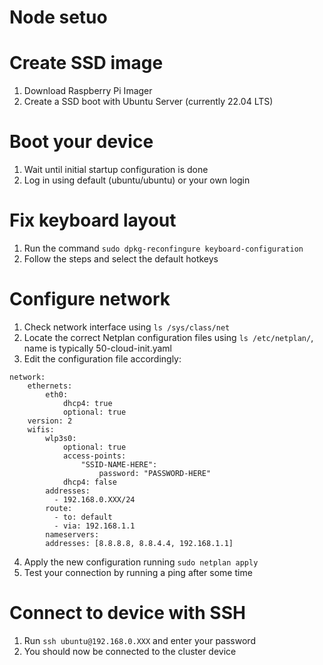 # Node setuo

# Create SSD image

1. Download Raspberry Pi Imager
2. Create a SSD boot with Ubuntu Server (currently 22.04 LTS)

# Boot your device

1. Wait until initial startup configuration is done
2. Log in using default (ubuntu/ubuntu) or your own login

# Fix keyboard layout

1. Run the command `sudo dpkg-reconfingure keyboard-configuration`
2. Follow the steps and select the default hotkeys

# Configure network

1. Check network interface using `ls /sys/class/net`
2. Locate the correct Netplan configuration files using `ls /etc/netplan/`, name is typically 50-cloud-init.yaml
3. Edit the configuration file accordingly:

```
network:
    ethernets:
        eth0:
            dhcp4: true
            optional: true
    version: 2
    wifis:
        wlp3s0:
            optional: true
            access-points:
                "SSID-NAME-HERE":
                    password: "PASSWORD-HERE"
            dhcp4: false
	    addresses:
	      - 192.168.0.XXX/24
	    route:
	      - to: default
	      - via: 192.168.1.1
	    nameservers:
		addresses: [8.8.8.8, 8.8.4.4, 192.168.1.1]
```
4. Apply the new configuration running `sudo netplan apply`
5. Test your connection by running a ping after some time

# Connect to device with SSH

1. Run `ssh ubuntu@192.168.0.XXX` and enter your password
2. You should now be connected to the cluster device

